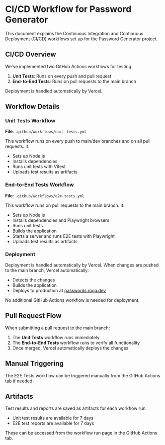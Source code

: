 # CI/CD Workflow for Password Generator

This document explains the Continuous Integration and Continuous Deployment (CI/CD) workflows set up for the Password Generator project.

## CI/CD Overview

We've implemented two GitHub Actions workflows for testing:

1. **Unit Tests**: Runs on every push and pull request
2. **End-to-End Tests**: Runs on pull requests to the main branch

Deployment is handled automatically by Vercel.

## Workflow Details

### Unit Tests Workflow

**File**: `.github/workflows/unit-tests.yml`

This workflow runs on every push to main/dev branches and on all pull requests. It:
- Sets up Node.js
- Installs dependencies
- Runs unit tests with Vitest
- Uploads test results as artifacts

### End-to-End Tests Workflow

**File**: `.github/workflows/e2e-tests.yml`

This workflow runs on pull requests to the main branch. It:
- Sets up Node.js
- Installs dependencies and Playwright browsers
- Runs unit tests
- Builds the application
- Starts a server and runs E2E tests with Playwright
- Uploads test results as artifacts

### Deployment

Deployment is handled automatically by Vercel. When changes are pushed to the main branch, Vercel automatically:
- Detects the changes
- Builds the application
- Deploys to production at [passwords.roga.dev](https://passwords.roga.dev)

No additional GitHub Actions workflow is needed for deployment.

## Pull Request Flow

When submitting a pull request to the main branch:

1. The **Unit Tests** workflow runs immediately
2. The **End-to-End Tests** workflow runs to verify all functionality
3. Once merged, Vercel automatically deploys the changes

## Manual Triggering

The E2E Tests workflow can be triggered manually from the GitHub Actions tab if needed.

## Artifacts

Test results and reports are saved as artifacts for each workflow run:
- Unit test results are available for 7 days
- E2E test reports are available for 7 days

These can be accessed from the workflow run page in the GitHub Actions tab. 